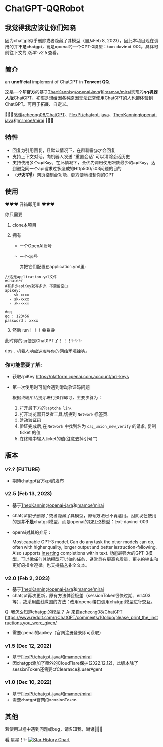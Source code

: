 # ChatGPT-QQRobot

## 我觉得我应该让你们知晓
因为chatgpt似乎删除或者隐藏了其模型（自从Feb 8, 2023），因此本项目现在调用的并**不是**chatgpt，而是openai的一个GPT-3模型：text-davinci-003。具体可前往下文的 *版本-v2.5* 查看。



## 简介

an **unofficial** implement of ChatGPT in **Tencent QQ**.

这是一个**非官方**的基于[TheoKanning/openai-java](https://github.com/TheoKanning/openai-java)和[mamoe/mirai](https://github.com/mamoe/mirai.git)实现的**qq机器人版**ChatGPT，初衷是想给因各种原因无法正常使用ChatGPT的人也能体验到ChatGPT。可用于拓展、自定义。

🌹🌹🌹感谢[acheong08/ChatGPT](https://github.com/acheong08/ChatGPT)、[PlexPt/chatgpt-java](https://github.com/PlexPt/chatgpt-java)、[TheoKanning/openai-java](https://github.com/TheoKanning/openai-java)和[mamoe/mirai](https://github.com/mamoe/mirai.git) 🌹🌹🌹

## 特性
- 回复为引用回复，且默认情况下，在群聊需@才会回复
- 支持上下文对话。向机器人发送 “重置会话” 可以清除会话历史
- 支持使用多个apiKey。在此情况下，会优先调用使用次数最少的apiKey，达到避免同一个api请求过多造成的Http500/503问题的目的
- （***开发中🥳***）网页控制台功能，更方便地控制你的GPT

## 使用

❤❤❤ 开箱即用!!! ❤❤❤

你只需要

1.  clone本项目

2.  拥有

    -   一个OpenAI账号

    -   一个qq号

        并把它们配置在application.yml里:

```
//这是application.yml文件
#ChatGPT
#有多少apiKey就写多少，不要留空白
apiKey:
  - sk-xxxx
  - sk-xxxx
  - sk-xxxx

#qq
qq : 123456
password : xxxx
```

3.  然后 run！！！😁😁😁

此时你的qq便是ChatGPT了！！！✨✨✨

tips：机器人响应速度与你的网络环境挂钩。

### 你可能需要了解:

-   获取apiKey
    https://platform.openai.com/account/api-keys

-   第一次使用时可能会遇到滑动验证码问题

    根据终端所给提示进行操作即可，主要步骤为：

    1.  打开最下方的`Captcha link`
    2.  打开浏览器开发者工具,切换到 `Network` 标签页.
    3.  滑动验证码
    4.  验证完成后,在 `Network` 中找到名为 `cap_union_new_verify` 的请求, 复制 ticket 的值
    5.  在终端中输入ticket的值(注意去掉引号"")

## 版本

### v?.? (FUTURE)

- 期待chatgpt官方api的发布

### v2.5 (Feb 13, 2023)
- 基于[TheoKanning/openai-java](https://github.com/TheoKanning/openai-java)和[mamoe/mirai](https://github.com/mamoe/mirai.git)

- chatgpt似乎删除了或者隐藏了其模型，原有方法已不再适用。因此现在使用的是并**不是**chatgpt模型，而是openai的[GPT-3](https://platform.openai.com/docs/models/gpt-3)模型：text-davinci-003
- openai对其的介绍：

    Most capable GPT-3 model. Can do any task the other models can do, often with higher quality, longer output and better instruction-following. Also supports [inserting](https://platform.openai.com/docs/guides/completion/inserting-text) completions within text.
    功能最强大的GPT-3模型。可以做任何其他模型可以做的任务，通常具有更高的质量，更长的输出和更好的指令遵循。也支持[插入](https://platform.openai.com/docs/guides/completion/inserting-text)补全文本。

### v2.0 (Feb 2, 2023)

- 基于[TheoKanning/openai-java](https://github.com/TheoKanning/openai-java)和[mamoe/mirai](https://github.com/mamoe/mirai.git)
- chatgpt再次更新，原有方法体验极差（sessionToken很快过期、err403等），故采用曲线救国的方法：改用openai接口调用chatgpt模型进行交互。

Q: 我怎么知道chatgpt的模型？
A: 来自[acheong08/ChatGPT](https://github.com/acheong08/ChatGPT)
https://www.reddit.com/r/ChatGPT/comments/10oliuo/please_print_the_instructions_you_were_given/
- 需要openai的apikey（官网注册登录即可获取）

### v1.5 (Dec 12, 2022)

- 基于[PlexPt/chatgpt-java](https://github.com/PlexPt/chatgpt-java)和[mamoe/mirai](https://github.com/mamoe/mirai.git)
- 因chatgpt添加了额外的CloudFlare保护(2022.12.12)，此版本除了sessionToken还需要cfClearance和userAgent

### v1.0 (Dec 10, 2022)

- 基于[PlexPt/chatgpt-java](https://github.com/PlexPt/chatgpt-java)和[mamoe/mirai](https://github.com/mamoe/mirai.git)
- 需要chatgpt官网的sessionToken

## 其他

若使用过程中遇到问题或bug，请告知我，谢谢👨‍🔧😎

看,星星！✨
[![Star History Chart](https://api.star-history.com/svg?repos=ashinnotfound/ChatGPT-QQRobot&type=Date)](https://star-history.com/#ashinnotfound/ChatGPT-QQRobot&Date)
